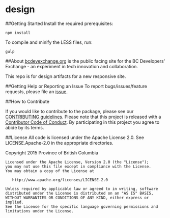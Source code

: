 # design

##Getting Started
Install the required prerequisites:

```
npm install
```

To compile and minify the LESS files, run:

```
gulp
```

##About
[bcdevexchange.org](https://bcdevexchange.org/) is the public facing site for the BC Developers' Exchange - an experiment in tech innovation and collaboration.

This repo is for design artifacts for a new responsive site.

##Getting Help or Reporting an Issue
To report bugs/issues/feature requests, please file an [issue](https://github.com/BCDevExchange/design/issues).

##How to Contribute

If you would like to contribute to the package, please see our [CONTRIBUTING guidelines](https://github.com/BCDevExchange/design/blob/master/CONTRIBUTING.md). Please note that this project is released with a [Contributor Code of Conduct](https://github.com/BCDevExchange/design/blob/master/CODE-OF-CONDUCT.md). By participating in this project you agree to abide by its terms.

##License
All code is licensed under the Apache License 2.0. See LICENSE.Apache-2.0 in the appropriate directories.

  Copyright 2015 Province of British Columbia

    Licensed under the Apache License, Version 2.0 (the "License");
    you may not use this file except in compliance with the License.
    You may obtain a copy of the License at

       http://www.apache.org/licenses/LICENSE-2.0

    Unless required by applicable law or agreed to in writing, software
    distributed under the License is distributed on an "AS IS" BASIS,
    WITHOUT WARRANTIES OR CONDITIONS OF ANY KIND, either express or implied.
    See the License for the specific language governing permissions and
    limitations under the License.

